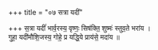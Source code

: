 +++
title = "०७ सत्रा यदीं"

+++
स॒त्रा यदीं॑ भार्व॒रस्य॒ वृष्णः॒ सिष॑क्ति॒ शुष्मः॑ स्तुव॒ते भरा॑य ।  
गुहा॒ यदी॑मौशि॒जस्य॒ गोहे॒ प्र यद्धि॒ये प्राय॑से॒ मदा॑य ॥